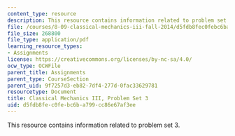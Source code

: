 ```yaml
---
content_type: resource
description: This resource contains information related to problem set 3.
file: /courses/8-09-classical-mechanics-iii-fall-2014/d5fdb8fec0febc6ba799cc86e67af3ee_MIT8_09F14_pset3.pdf
file_size: 268800
file_type: application/pdf
learning_resource_types:
- Assignments
license: https://creativecommons.org/licenses/by-nc-sa/4.0/
ocw_type: OCWFile
parent_title: Assignments
parent_type: CourseSection
parent_uid: 9f7257d3-eb82-7df4-277d-0fac33629781
resourcetype: Document
title: Classical Mechanics III, Problem Set 3
uid: d5fdb8fe-c0fe-bc6b-a799-cc86e67af3ee
---
```

This resource contains information related to problem set 3.